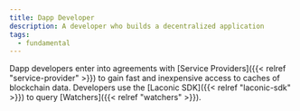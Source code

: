```yaml
---
title: Dapp Developer
description: A developer who builds a decentralized application
tags:
  - fundamental
---
```


Dapp developers enter into agreements with [Service Providers]({{< relref "service-provider" >}}) to gain fast and inexpensive access to caches of blockchain data. Developers use the [Laconic SDK]({{< relref "laconic-sdk" >}}) to query [Watchers]({{< relref "watchers" >}}).
